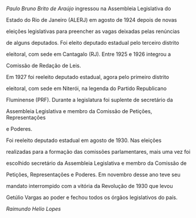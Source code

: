 

*Paulo Bruno Brito de Araújo* ingressou na Assembleia Legislativa do

Estado do Rio de Janeiro (ALERJ) em agosto de 1924 depois de novas

eleições legislativas para preencher as vagas deixadas pelas renúncias

de alguns deputados. Foi eleito deputado estadual pelo terceiro distrito

eleitoral, com sede em Cantagalo (RJ). Entre 1925 e 1926 integrou a

Comissão de Redação de Leis.



Em 1927 foi reeleito deputado estadual, agora pelo primeiro distrito

eleitoral, com sede em Niterói, na legenda do Partido Republicano

Fluminense (PRF). Durante a legislatura foi suplente de secretário da

Assembleia Legislativa e membro da Comissão de Petições, Representações

e Poderes.



Foi reeleito deputado estadual em agosto de 1930. Nas eleições

realizadas para a formação das comissões parlamentares, mais uma vez foi

escolhido secretário da Assembleia Legislativa e membro da Comissão de

Petições, Representações e Poderes. Em novembro desse ano teve seu

mandato interrompido com a vitória da Revolução de 1930 que levou

Getúlio Vargas ao poder e fechou todos os órgãos legislativos do país.



*Raimundo Helio Lopes*



